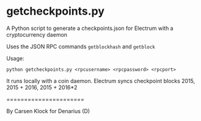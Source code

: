 getcheckpoints.py
======================

A Python script to generate a checkpoints.json for Electrum with a cryptocurrency daemon

Uses the JSON RPC commands `getblockhash` and `getblock`

Usage:

``` python getcheckpoints.py <rpcusername> <rpcpassword> <rpcport> ```

It runs locally with a coin daemon. Electrum syncs checkpoint blocks 2015, 2015 + 2016, 2015 + 2016*2

======================

By Carsen Klock for Denarius (D)